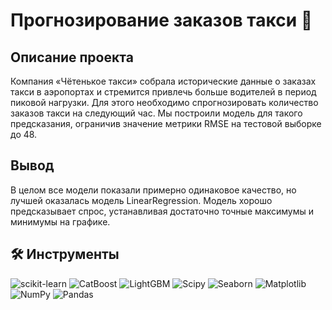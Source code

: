 # Прогнозирование заказов такси 🚕

## Описание проекта
Компания «Чётенькое такси» собрала исторические данные о заказах такси в аэропортах и стремится привлечь больше водителей в период пиковой нагрузки. Для этого необходимо спрогнозировать количество заказов такси на следующий час. Мы построили модель для такого предсказания, ограничив значение метрики RMSE на тестовой выборке до 48.

## Вывод
В целом все модели показали примерно одинаковое качество, но лучшей оказалась модель LinearRegression. Модель хорошо предсказывает спрос, устанавливая достаточно точные максимумы и минимумы на графике.


## 🛠 Инструменты
<i class="devicon-scikitlearn-plain"></i>
 ![scikit-learn](https://img.shields.io/badge/scikit--learn-%23F7931E.svg?style=for-the-badge&logo=scikit-learn&logoColor=white) 
 ![CatBoost](https://img.shields.io/badge/CatBoost-%232671E5.svg?style=for-the-badge&logo=catboost&logoColor=white)
 ![LightGBM](https://img.shields.io/badge/LightGBM-%2364B02E.svg?style=for-the-badge&logo=lightgbm&logoColor=white)
 ![Scipy](https://img.shields.io/badge/SciPy-%230C55A5.svg?style=for-the-badge&logo=scipy&logoColor=%white)
 ![Seaborn](https://img.shields.io/badge/Seaborn-%230095D5.svg?style=for-the-badge&logo=seaborn&logoColor=white)
 ![Matplotlib](https://img.shields.io/badge/Matplotlib-%23ffffff.svg?style=for-the-badge&logo=Matplotlib&logoColor=black) 
 ![NumPy](https://img.shields.io/badge/numpy-%23013243.svg?style=for-the-badge&logo=numpy&logoColor=white) 
 ![Pandas](https://img.shields.io/badge/pandas-%23150458.svg?style=for-the-badge&logo=pandas&logoColor=white) 



